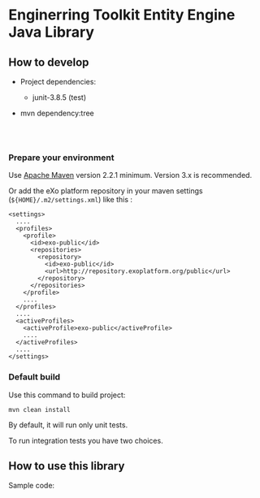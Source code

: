 # Enginerring Toolkit Entity Engine Java Library


## How to develop

* Project dependencies:
    + junit-3.8.5 (test)

* mvn dependency:tree
  <pre>

   
  </pre>


### Prepare your environment

Use [Apache Maven][maven] version 2.2.1 minimum. Version 3.x is recommended.


Or add the eXo platform repository in your maven settings (`${HOME}/.m2/settings.xml`) like this :

    <settings>
      ....
      <profiles>
        <profile>
          <id>exo-public</id>
          <repositories>
            <repository>
              <id>exo-public</id>
              <url>http://repository.exoplatform.org/public</url>
            </repository>
          </repositories>
        </profile>
        ....
      </profiles>
      ....
      <activeProfiles>
        <activeProfile>exo-public</activeProfile>
        ....
      </activeProfiles>
      ....
    </settings>

[maven]: http://maven.apache.org "Apache Maven"
[central]: http://repo1.maven.org "Maven Central Repository"

### Default build

Use this command to build project:

    mvn clean install

By default, it will run only unit tests.

To run integration tests you have two choices.


## How to use this library

Sample code:

    
